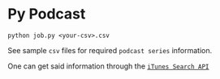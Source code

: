# Py Podcast

```
python job.py <your-csv>.csv
```

See sample `csv` files for required `podcast series` information.

One can get said information through the [`iTunes Search API`](https://affiliate.itunes.apple.com/resources/documentation/itunes-store-web-service-search-api/)
